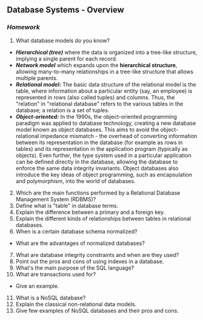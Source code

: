## Database Systems - Overview
### _Homework_

1. What database models do you know?

* *__Hierarchical (tree)__* where the data is organized into a tree-like structure, implying a single parent for each record.
* *__Network model__*  which expands upon the __hierarchical structure__, allowing many-to-many relationships in a tree-like structure that allows multiple parents.
* *__Relational model:__* The basic data structure of the relational model is the table, where information about a particular entity (say, an employee) is represented in rows (also called tuples) and columns. Thus, the "relation" in "relational database" refers to the various tables in the database; a relation is a set of tuples.
* *__Object-oriented:__* In the 1990s, the object-oriented programming paradigm was applied to database technology, creating a new database model known as object databases. This aims to avoid the object-relational impedance mismatch - the overhead of converting information between its representation in the database (for example as rows in tables) and its representation in the application program (typically as objects). Even further, the type system used in a particular application can be defined directly in the database, allowing the database to enforce the same data integrity invariants. Object databases also introduce the key ideas of object programming, such as encapsulation and polymorphism, into the world of databases.

2. Which are the main functions performed by a Relational Database Management System (RDBMS)?
3. Define what is "table" in database terms.
4. Explain the difference between a primary and a foreign key.
5. Explain the different kinds of relationships between tables in relational databases.
6. When is a certain database schema normalized?
  * What are the advantages of normalized databases?
7. What are database integrity constraints and when are they used?
8. Point out the pros and cons of using indexes in a database.
9. What's the main purpose of the SQL language?
10. What are transactions used for?
  * Give an example.
11. What is a NoSQL database?
12. Explain the classical non-relational data models.
13. Give few examples of NoSQL databases and their pros and cons.